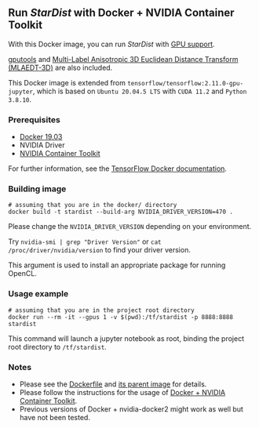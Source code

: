 ## Run *StarDist* with Docker + NVIDIA Container Toolkit

With this Docker image, you can run *StarDist* with [GPU support](https://www.tensorflow.org/install/gpu).

[gputools](https://github.com/maweigert/gputools) and [Multi-Label Anisotropic 3D Euclidean Distance Transform (MLAEDT-3D)](https://github.com/seung-lab/euclidean-distance-transform-3d) are also included.

This Docker image is extended from `tensorflow/tensorflow:2.11.0-gpu-jupyter`, which is based on `Ubuntu 20.04.5 LTS` with `CUDA 11.2` and `Python 3.8.10`.

### Prerequisites

- [Docker 19.03](https://docs.docker.com/install/)
- NVIDIA Driver
- [NVIDIA Container Toolkit](https://github.com/NVIDIA/nvidia-docker)

For further information, see the [TensorFlow Docker documentation](https://www.tensorflow.org/install/docker).

### Building image

    # assuming that you are in the docker/ directory
    docker build -t stardist --build-arg NVIDIA_DRIVER_VERSION=470 .

Please change the `NVIDIA_DRIVER_VERSION` depending on your environment.

Try `nvidia-smi | grep "Driver Version"` or `cat /proc/driver/nvidia/version` to find your driver version.

This argument is used to install an appropriate package for running OpenCL.

### Usage example

    # assuming that you are in the project root directory
    docker run --rm -it --gpus 1 -v $(pwd):/tf/stardist -p 8888:8888 stardist

This command will launch a jupyter notebook as root, binding the project root directory to `/tf/stardist`.

### Notes

- Please see the [Dockerfile](Dockerfile) and [its parent image](https://hub.docker.com/layers/tensorflow/tensorflow/2.11.0-gpu-jupyter/images/sha256-fc519621eb9a54591721e9019f1606688c9abb329b16b00cc7107c23f14a6f24) for details.
- Please follow the instructions for the usage of [Docker + NVIDIA Container Toolkit](https://github.com/NVIDIA/nvidia-docker).
- Previous versions of Docker + nvidia-docker2 might work as well but have not been tested.